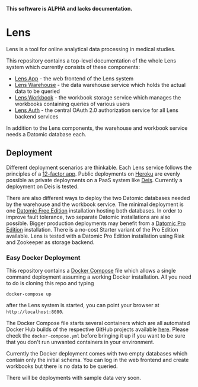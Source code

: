 __This software is ALPHA and lacks documentation.__

# Lens

Lens is a tool for online analytical data processing in medical studies.

This repository contains a top-level documentation of the whole Lens system 
which currently consists of these components:

* [Lens App][1] - the web frontend of the Lens system
* [Lens Warehouse][2] - the data warehouse service which holds the actual data
  to be queried
* [Lens Workbook][3] - the workbook storage service which manages the workbooks
  containing queries of various users
* [Lens Auth][4] - the central OAuth 2.0 authorization service for all Lens 
  backend services
  
In addition to the Lens components, the warehouse and workbook service needs a
Datomic database each.
  
## Deployment
  
Different deployment scenarios are thinkable. Each Lens service follows the
principles of a [12-factor app][5]. Public deployments on [Heroku][6] are evenly
possible as private deployments on a PaaS system like [Deis][7]. Currently a
deployment on Deis is tested.

There are also different ways to deploy the two Datomic databases needed by the
warehouse and the workbook service. The minimal deployment is one 
[Datomic Free Edition][8] installation hosting both databases. In order to
improve fault tolerance, two separate Datomic installations are also possible.
Bigger production deployments may benefit from a [Datomic Pro Edition][9] 
installation. There is a no-cost Starter variant of the Pro Edition available.
Lens is tested with a Datomic Pro Edition installation using Riak and Zookeeper
as storage backend.

### Easy Docker Deployment

This repository contains a [Docker Compose][10] file which allows a single
command deployment assuming a working Docker installation. All you need to do
is cloning this repo and typing

    docker-compose up
    
after the Lens system is started, you can point your browser at 
`http://localhost:8080`. 

The Docker Compose file starts several containers which are all automated Docker
Hub builds of the respective GitHub projects available [here][11]. Please check
the `docker-compose.yml` before bringing it up if you want to be sure that you
don't run unwanted containers in your environment.

Currently the Docker deployment comes with two empty databases which contain
only the initial schema. You can log in the web frontend and create workbooks
but there is no data to be queried. 

There will be deployments with sample data very soon.

[1]: <https://github.com/alexanderkiel/lens-app>
[2]: <https://github.com/alexanderkiel/lens-warehouse>
[3]: <https://github.com/alexanderkiel/lens-workbook>
[4]: <https://github.com/alexanderkiel/lens-auth>
[5]: <http://12factor.net>
[6]: <https://www.heroku.com>
[7]: <http://deis.io>
[8]: <https://my.datomic.com/downloads/free>
[9]: <http://www.datomic.com/get-datomic.html>
[10]: <https://docs.docker.com/compose/>
[11]: <https://hub.docker.com/u/akiel/>
